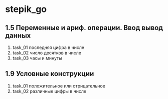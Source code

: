 # stepik_go
## 1.5 Переменные и ариф. операции. Ввод вывод данных
1. task_01 последняя цифра в числе
2. task_02 число десятков в числе
3. task_03 часы и минуты
## 1.9 Условные конструкции
1. task_01 положительное или отрицательное
2. task_02 различные цифры в числе




